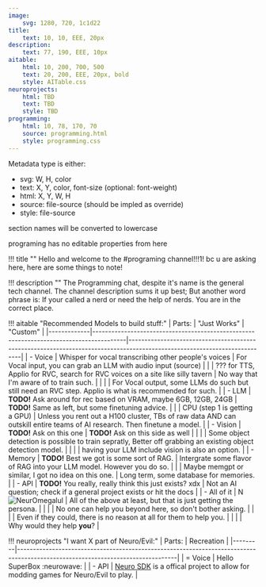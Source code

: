 ```yaml
---
image:
    svg: 1280, 720, 1c1d22
title:
    text: 10, 10, EEE, 20px
description:
    text: 77, 190, EEE, 10px
aitable:
    html: 10, 200, 700, 500
    text: 20, 200, EEE, 20px, bold
    style: AITable.css
neuroprojects: 
    html: TBD
    text: TBD
    style: TBD
programming:
    html: 10, 78, 170, 70
    source: programming.html
    style: programming.css
---
```



Metadata type is either:
-   svg: W, H, color
-   text: X, Y, color, font-size (optional: font-weight)
-   html: X, Y, W, H
-   source: file-source (should be impled as override)
-   style: file-source

section names will be converted to lowercase


programing has no editable properties from here


!!! title ""
    Hello and welcome to the #programing channel!!!1!
    bc u are asking here, here are some things to note!


!!! description ""
    The Programming chat, despite it's name is the general tech channel.
    The channel description sums it up best; But another word phrase is:
    If your called a nerd or need the help of nerds. You are in the correct place.


!!! aitable "Recommended Models to build stuff:"
    | Parts:      | "Just Works"                                                                           | "Custom"                                                                                                                 |
    |-------------|----------------------------------------------------------------------------------------|--------------------------------------------------------------------------------------------------------------------------|
    | - Voice     | Whisper for vocal transcribing other people's voices                                   | For Vocal input, you can grab an LLM with audio input (source)                                                           |
    |             | ??? for TTS, Applio for RVC, search for RVC voices on a site like silly tavern         | No way that I'm aware of to train such.                                                                                  |
    |             |                                                                                        | For Vocal output, some LLMs do such but still need an RVC step. Applio is what is recommended for such.                  |
    | - LLM       | **TODO!** Ask around for rec based on VRAM, maybe 6GB, 12GB, 24GB                      | **TODO!** Same as left, but some finetuning advice.                                                                      |
    |             | CPU (step 1 is getting a GPU)                                                          | Unless you rent out a H100 cluster, TBs of raw data AND can outskill entire teams of AI research. Then finetune a model. |
    | - Vision    | **TODO!** Ask on this one                                                              | **TODO!** Ask on this side as well                                                                                       |
    |             |                                                                                        | Some object detection is possible to train sepratly, Better off grabbing an existing object detection model.             |
    |             |                                                                                        | having your LLM include vision is also an option.                                                                        |
    | - Memory    | **TODO!** Best we got is some sort of RAG.                                             | Intergrate some flavor of RAG into your LLM model. However you do so.                                                    |
    |             | Maybe memgpt or similar, I got no idea on this one.                                    | Long term, some database for memories.                                                                                   |
    | - API       | **TODO!** You really, really think this just exists? xdx                               | Not an AI question; check if a general project exists or hit the docs                                                    |
    | - All of it | N ![NeurOmegalul](https://cdn.discordapp.com/emojis/1097297318119743638.webp?size=240) | All of the above at least, but that is just getting the persona.                                                         |
    |             |                                                                                        | No one can help you beyond here, so don't bother asking.                                                                 |
    |             |                                                                                        | Even if they could, there is no reason at all for them to help you.                                                      |
    |             |                                                                                        | Why would they help **you**?                                                                                             |


!!! neuroprojects "I want X part of Neuro/Evil:"
    | Parts:  | Recreation                                                                                                                     |
    |---------|--------------------------------------------------------------------------------------------------------------------------------|
    | = Voice | Hello SuperBox :neurowave:                                                                                                     |
    | - API   | [Neuro SDK](https://github.com/VedalAI/neuro-game-sdk) is a offical project to allow for modding games for Neuro/Evil to play. |

